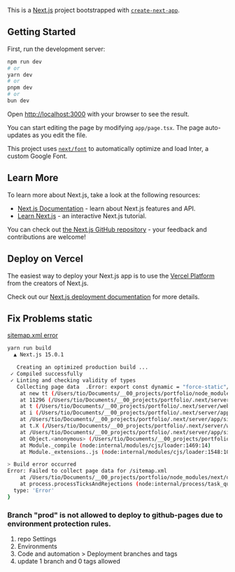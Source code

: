 This is a [Next.js](https://nextjs.org/) project bootstrapped with [`create-next-app`](https://github.com/vercel/next.js/tree/canary/packages/create-next-app).

## Getting Started

First, run the development server:

```bash
npm run dev
# or
yarn dev
# or
pnpm dev
# or
bun dev
```

Open [http://localhost:3000](http://localhost:3000) with your browser to see the result.

You can start editing the page by modifying `app/page.tsx`. The page auto-updates as you edit the file.

This project uses [`next/font`](https://nextjs.org/docs/basic-features/font-optimization) to automatically optimize and load Inter, a custom Google Font.

## Learn More

To learn more about Next.js, take a look at the following resources:

-   [Next.js Documentation](https://nextjs.org/docs) - learn about Next.js features and API.
-   [Learn Next.js](https://nextjs.org/learn) - an interactive Next.js tutorial.

You can check out [the Next.js GitHub repository](https://github.com/vercel/next.js/) - your feedback and contributions are welcome!

## Deploy on Vercel

The easiest way to deploy your Next.js app is to use the [Vercel Platform](https://vercel.com/new?utm_medium=default-template&filter=next.js&utm_source=create-next-app&utm_campaign=create-next-app-readme) from the creators of Next.js.

Check out our [Next.js deployment documentation](https://nextjs.org/docs/deployment) for more details.

## Fix Problems static

[sitemap.xml error](https://nextjs.org/docs/app/api-reference/file-conventions/metadata/sitemap)

```bash
yarn run build
  ▲ Next.js 15.0.1

   Creating an optimized production build ...
 ✓ Compiled successfully
 ✓ Linting and checking validity of types
   Collecting page data  .Error: export const dynamic = "force-static"/export const revalidate not configured on route "/sitemap.xml" with "output: export". See more info here: https://nextjs.org/docs/advanced-features/static-html-export
    at new tt (/Users/tio/Documents/__00_projects/portfolio/node_modules/next/dist/compiled/next-server/app-route.runtime.prod.js:18:4932)
    at 11296 (/Users/tio/Documents/__00_projects/portfolio/.next/server/app/sitemap.xml/route.js:1:1363)
    at t (/Users/tio/Documents/__00_projects/portfolio/.next/server/webpack-runtime.js:1:127)
    at i (/Users/tio/Documents/__00_projects/portfolio/.next/server/app/sitemap.xml/route.js:17:653)
    at /Users/tio/Documents/__00_projects/portfolio/.next/server/app/sitemap.xml/route.js:17:684
    at t.X (/Users/tio/Documents/__00_projects/portfolio/.next/server/webpack-runtime.js:1:2120)
    at /Users/tio/Documents/__00_projects/portfolio/.next/server/app/sitemap.xml/route.js:17:666
    at Object.<anonymous> (/Users/tio/Documents/__00_projects/portfolio/.next/server/app/sitemap.xml/route.js:17:712)
    at Module._compile (node:internal/modules/cjs/loader:1469:14)
    at Module._extensions..js (node:internal/modules/cjs/loader:1548:10)

> Build error occurred
Error: Failed to collect page data for /sitemap.xml
    at /Users/tio/Documents/__00_projects/portfolio/node_modules/next/dist/build/utils.js:1233:15
    at process.processTicksAndRejections (node:internal/process/task_queues:95:5) {
  type: 'Error'
}
```

### Branch "prod" is not allowed to deploy to github-pages due to environment protection rules.

1. repo Settings
2. Environments
3. Code and automation > Deployment branches and tags
4. update 1 branch and 0 tags allowed
